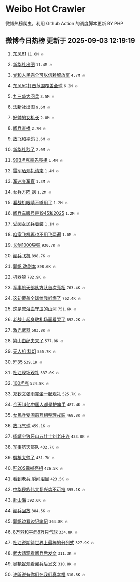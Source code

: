 # Weibo Hot Crawler 



微博热榜爬虫，利用 Github Action 的调度脚本更新 BY PHP 


## 微博今日热榜 更新于 2025-09-03 12:19:19 
1. [东风61](https://s.weibo.com/weibo?q=%E4%B8%9C%E9%A3%8E61&t=31&band_rank=1&Refer=top) `11.6M 🔥` 

1. [新华社出图](https://s.weibo.com/weibo?q=%23%E6%96%B0%E5%8D%8E%E7%A4%BE%E5%87%BA%E5%9B%BE%23&t=31&band_rank=2&Refer=top) `11.4M 🔥` 

1. [党和人民完全可以信赖解放军](https://s.weibo.com/weibo?q=%23%E5%85%9A%E5%92%8C%E4%BA%BA%E6%B0%91%E5%AE%8C%E5%85%A8%E5%8F%AF%E4%BB%A5%E4%BF%A1%E8%B5%96%E8%A7%A3%E6%94%BE%E5%86%9B%23&t=31&band_rank=3&Refer=top) `4.7M 🔥` 

1. [东风5C打击范围覆盖全球](https://s.weibo.com/weibo?q=%23%E4%B8%9C%E9%A3%8E5C%E6%89%93%E5%87%BB%E8%8C%83%E5%9B%B4%E8%A6%86%E7%9B%96%E5%85%A8%E7%90%83%23&t=31&band_rank=4&Refer=top) `6.2M 🔥` 

1. [九三盛大阅兵](https://s.weibo.com/weibo?q=%23%E4%B9%9D%E4%B8%89%E7%9B%9B%E5%A4%A7%E9%98%85%E5%85%B5%23&t=31&band_rank=5&Refer=top) `3.5M 🔥` 

1. [法新社出图](https://s.weibo.com/weibo?q=%23%E6%B3%95%E6%96%B0%E7%A4%BE%E5%87%BA%E5%9B%BE%23&t=31&band_rank=6&Refer=top) `9.6M 🔥` 

1. [好帅的女机长](https://s.weibo.com/weibo?q=%E5%A5%BD%E5%B8%85%E7%9A%84%E5%A5%B3%E6%9C%BA%E9%95%BF&t=31&band_rank=7&Refer=top) `2.8M 🔥` 

1. [阅兵直播](https://s.weibo.com/weibo?q=%E9%98%85%E5%85%B5%E7%9B%B4%E6%92%AD&t=31&band_rank=8&Refer=top) `2.7M 🔥` 

1. [放飞和平鸽](https://s.weibo.com/weibo?q=%23%E6%94%BE%E9%A3%9E%E5%92%8C%E5%B9%B3%E9%B8%BD%23&t=31&band_rank=9&Refer=top) `2.6M 🔥` 

1. [新华社秒了](https://s.weibo.com/weibo?q=%23%E6%96%B0%E5%8D%8E%E7%A4%BE%E7%A7%92%E4%BA%86%23&t=31&band_rank=10&Refer=top) `2.0M 🔥` 

1. [99B坦克率先亮相](https://s.weibo.com/weibo?q=%2399B%E5%9D%A6%E5%85%8B%E7%8E%87%E5%85%88%E4%BA%AE%E7%9B%B8%23&t=31&band_rank=11&Refer=top) `1.4M 🔥` 

1. [雷军晒观礼请柬](https://s.weibo.com/weibo?q=%23%E9%9B%B7%E5%86%9B%E6%99%92%E8%A7%82%E7%A4%BC%E8%AF%B7%E6%9F%AC%23&t=31&band_rank=12&Refer=top) `1.4M 🔥` 

1. [军迷变军盲](https://s.weibo.com/weibo?q=%23%E5%86%9B%E8%BF%B7%E5%8F%98%E5%86%9B%E7%9B%B2%23&t=31&band_rank=13&Refer=top) `1.3M 🔥` 

1. [女兵方阵 飒](https://s.weibo.com/weibo?q=%E5%A5%B3%E5%85%B5%E6%96%B9%E9%98%B5%20%E9%A3%92&t=31&band_rank=14&Refer=top) `1.2M 🔥` 

1. [看战机眼睛不够用了](https://s.weibo.com/weibo?q=%23%E7%9C%8B%E6%88%98%E6%9C%BA%E7%9C%BC%E7%9D%9B%E4%B8%8D%E5%A4%9F%E7%94%A8%E4%BA%86%23&t=31&band_rank=15&Refer=top) `1.2M 🔥` 

1. [阅兵车牌号是1945和2025](https://s.weibo.com/weibo?q=%23%E9%98%85%E5%85%B5%E8%BD%A6%E7%89%8C%E5%8F%B7%E6%98%AF1945%E5%92%8C2025%23&t=31&band_rank=16&Refer=top) `1.2M 🔥` 

1. [受阅女民兵着装](https://s.weibo.com/weibo?q=%23%E5%8F%97%E9%98%85%E5%A5%B3%E6%B0%91%E5%85%B5%E7%9D%80%E8%A3%85%23&t=31&band_rank=17&Refer=top) `1.1M 🔥` 

1. [咱家飞机再也不用飞两遍](https://s.weibo.com/weibo?q=%23%E5%92%B1%E5%AE%B6%E9%A3%9E%E6%9C%BA%E5%86%8D%E4%B9%9F%E4%B8%8D%E7%94%A8%E9%A3%9E%E4%B8%A4%E9%81%8D%23&t=31&band_rank=18&Refer=top) `1.0M 🔥` 

1. [长剑1000导弹](https://s.weibo.com/weibo?q=%23%E9%95%BF%E5%89%911000%E5%AF%BC%E5%BC%B9%23&t=31&band_rank=19&Refer=top) `930.7K 🔥` 

1. [阅兵飞机](https://s.weibo.com/weibo?q=%E9%98%85%E5%85%B5%E9%A3%9E%E6%9C%BA&t=31&band_rank=20&Refer=top) `898.7K 🔥` 

1. [郭帆 改剧本](https://s.weibo.com/weibo?q=%E9%83%AD%E5%B8%86%20%E6%94%B9%E5%89%A7%E6%9C%AC&t=31&band_rank=21&Refer=top) `898.6K 🔥` 

1. [机器狼](https://s.weibo.com/weibo?q=%E6%9C%BA%E5%99%A8%E7%8B%BC&t=31&band_rank=22&Refer=top) `782.9K 🔥` 

1. [军事航天部队方队首次亮相](https://s.weibo.com/weibo?q=%23%E5%86%9B%E4%BA%8B%E8%88%AA%E5%A4%A9%E9%83%A8%E9%98%9F%E6%96%B9%E9%98%9F%E9%A6%96%E6%AC%A1%E4%BA%AE%E7%9B%B8%23&t=31&band_rank=23&Refer=top) `763.4K 🔥` 

1. [这句覆盖全球给我听燃了](https://s.weibo.com/weibo?q=%23%E8%BF%99%E5%8F%A5%E8%A6%86%E7%9B%96%E5%85%A8%E7%90%83%E7%BB%99%E6%88%91%E5%90%AC%E7%87%83%E4%BA%86%23&t=31&band_rank=24&Refer=top) `762.4K 🔥` 

1. [这是您浴血守卫的山河](https://s.weibo.com/weibo?q=%23%E8%BF%99%E6%98%AF%E6%82%A8%E6%B5%B4%E8%A1%80%E5%AE%88%E5%8D%AB%E7%9A%84%E5%B1%B1%E6%B2%B3%23&t=31&band_rank=25&Refer=top) `751.6K 🔥` 

1. [老战士起身敬礼场面看哭了](https://s.weibo.com/weibo?q=%23%E8%80%81%E6%88%98%E5%A3%AB%E8%B5%B7%E8%BA%AB%E6%95%AC%E7%A4%BC%E5%9C%BA%E9%9D%A2%E7%9C%8B%E5%93%AD%E4%BA%86%23&t=31&band_rank=26&Refer=top) `692.2K 🔥` 

1. [激光武器](https://s.weibo.com/weibo?q=%E6%BF%80%E5%85%89%E6%AD%A6%E5%99%A8&t=31&band_rank=27&Refer=top) `583.8K 🔥` 

1. [鸠山由纪夫来了](https://s.weibo.com/weibo?q=%E9%B8%A0%E5%B1%B1%E7%94%B1%E7%BA%AA%E5%A4%AB%E6%9D%A5%E4%BA%86&t=31&band_rank=28&Refer=top) `577.0K 🔥` 

1. [无人机 科幻](https://s.weibo.com/weibo?q=%E6%97%A0%E4%BA%BA%E6%9C%BA%20%E7%A7%91%E5%B9%BB&t=31&band_rank=29&Refer=top) `555.7K 🔥` 

1. [歼35](https://s.weibo.com/weibo?q=%E6%AD%BC35&t=31&band_rank=30&Refer=top) `539.1K 🔥` 

1. [杜江现场观礼](https://s.weibo.com/weibo?q=%E6%9D%9C%E6%B1%9F%E7%8E%B0%E5%9C%BA%E8%A7%82%E7%A4%BC&t=31&band_rank=31&Refer=top) `537.0K 🔥` 

1. [100坦克](https://s.weibo.com/weibo?q=%23100%E5%9D%A6%E5%85%8B%23&t=31&band_rank=32&Refer=top) `534.8K 🔥` 

1. [郑钦文张雨霏坐一起观礼](https://s.weibo.com/weibo?q=%23%E9%83%91%E9%92%A6%E6%96%87%E5%BC%A0%E9%9B%A8%E9%9C%8F%E5%9D%90%E4%B8%80%E8%B5%B7%E8%A7%82%E7%A4%BC%23&t=31&band_rank=33&Refer=top) `525.7K 🔥` 

1. [今天14亿中国人都是护旗手](https://s.weibo.com/weibo?q=%23%E4%BB%8A%E5%A4%A914%E4%BA%BF%E4%B8%AD%E5%9B%BD%E4%BA%BA%E9%83%BD%E6%98%AF%E6%8A%A4%E6%97%97%E6%89%8B%23&t=31&band_rank=34&Refer=top) `487.4K 🔥` 

1. [女民兵受阅前互相整理戎装](https://s.weibo.com/weibo?q=%23%E5%A5%B3%E6%B0%91%E5%85%B5%E5%8F%97%E9%98%85%E5%89%8D%E4%BA%92%E7%9B%B8%E6%95%B4%E7%90%86%E6%88%8E%E8%A3%85%23&t=31&band_rank=35&Refer=top) `468.8K 🔥` 

1. [放飞气球](https://s.weibo.com/weibo?q=%E6%94%BE%E9%A3%9E%E6%B0%94%E7%90%83&t=31&band_rank=36&Refer=top) `459.1K 🔥` 

1. [杨靖宇狼牙山五壮士刘老庄连](https://s.weibo.com/weibo?q=%23%E6%9D%A8%E9%9D%96%E5%AE%87%E7%8B%BC%E7%89%99%E5%B1%B1%E4%BA%94%E5%A3%AE%E5%A3%AB%E5%88%98%E8%80%81%E5%BA%84%E8%BF%9E%23&t=31&band_rank=37&Refer=top) `433.0K 🔥` 

1. [军事航天部队](https://s.weibo.com/weibo?q=%23%E5%86%9B%E4%BA%8B%E8%88%AA%E5%A4%A9%E9%83%A8%E9%98%9F%23&t=31&band_rank=38&Refer=top) `432.7K 🔥` 

1. [劈枪太帅了](https://s.weibo.com/weibo?q=%E5%8A%88%E6%9E%AA%E5%A4%AA%E5%B8%85%E4%BA%86&t=31&band_rank=39&Refer=top) `431.7K 🔥` 

1. [歼20S震撼亮相](https://s.weibo.com/weibo?q=%23%E6%AD%BC20S%E9%9C%87%E6%92%BC%E4%BA%AE%E7%9B%B8%23&t=31&band_rank=40&Refer=top) `426.5K 🔥` 

1. [看到老兵 瞬间泪目](https://s.weibo.com/weibo?q=%E7%9C%8B%E5%88%B0%E8%80%81%E5%85%B5%20%E7%9E%AC%E9%97%B4%E6%B3%AA%E7%9B%AE&t=31&band_rank=41&Refer=top) `423.5K 🔥` 

1. [中华民族伟大复兴势不可挡](https://s.weibo.com/weibo?q=%23%E4%B8%AD%E5%8D%8E%E6%B0%91%E6%97%8F%E4%BC%9F%E5%A4%A7%E5%A4%8D%E5%85%B4%E5%8A%BF%E4%B8%8D%E5%8F%AF%E6%8C%A1%23&t=31&band_rank=42&Refer=top) `395.1K 🔥` 

1. [赴山海](https://s.weibo.com/weibo?q=%E8%B5%B4%E5%B1%B1%E6%B5%B7&t=31&band_rank=43&Refer=top) `392.6K 🔥` 

1. [阅兵回放](https://s.weibo.com/weibo?q=%E9%98%85%E5%85%B5%E5%9B%9E%E6%94%BE&t=31&band_rank=44&Refer=top) `384.5K 🔥` 

1. [郭帆边看边记笔记](https://s.weibo.com/weibo?q=%23%E9%83%AD%E5%B8%86%E8%BE%B9%E7%9C%8B%E8%BE%B9%E8%AE%B0%E7%AC%94%E8%AE%B0%23&t=31&band_rank=45&Refer=top) `364.8K 🔥` 

1. [8万羽和平鸽8万只气球](https://s.weibo.com/weibo?q=%238%E4%B8%87%E7%BE%BD%E5%92%8C%E5%B9%B3%E9%B8%BD8%E4%B8%87%E5%8F%AA%E6%B0%94%E7%90%83%23&t=31&band_rank=46&Refer=top) `334.8K 🔥` 

1. [杜江说期待世界上最棒的分列式](https://s.weibo.com/weibo?q=%23%E6%9D%9C%E6%B1%9F%E8%AF%B4%E6%9C%9F%E5%BE%85%E4%B8%96%E7%95%8C%E4%B8%8A%E6%9C%80%E6%A3%92%E7%9A%84%E5%88%86%E5%88%97%E5%BC%8F%23&t=31&band_rank=47&Refer=top) `327.9K 🔥` 

1. [武大靖观看阅兵后发文](https://s.weibo.com/weibo?q=%23%E6%AD%A6%E5%A4%A7%E9%9D%96%E8%A7%82%E7%9C%8B%E9%98%85%E5%85%B5%E5%90%8E%E5%8F%91%E6%96%87%23&t=31&band_rank=48&Refer=top) `311.3K 🔥` 

1. [吴艳妮观看阅兵后发文](https://s.weibo.com/weibo?q=%23%E5%90%B4%E8%89%B3%E5%A6%AE%E8%A7%82%E7%9C%8B%E9%98%85%E5%85%B5%E5%90%8E%E5%8F%91%E6%96%87%23&t=31&band_rank=49&Refer=top) `310.8K 🔥` 

1. [许昕说有你们在我们真幸福](https://s.weibo.com/weibo?q=%23%E8%AE%B8%E6%98%95%E8%AF%B4%E6%9C%89%E4%BD%A0%E4%BB%AC%E5%9C%A8%E6%88%91%E4%BB%AC%E7%9C%9F%E5%B9%B8%E7%A6%8F%23&t=31&band_rank=50&Refer=top) `310.8K 🔥` 


